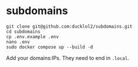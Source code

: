 # subdomains

```
git clone git@github.com:ducklol2/subdomains.git
cd subdomains
cp .env.example .env
nano .env
sudo docker compose up --build -d
```

Add your domains:IPs. They need to end in `.local`.

